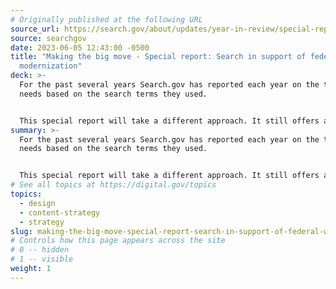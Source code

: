 ```yaml
---
# Originally published at the following URL
source_url: https://search.gov/about/updates/year-in-review/special-report/overview.html
source: searchgov
date: 2023-06-05 12:43:00 -0500
title: "Making the big move - Special report: Search in support of federal web
  modernization"
deck: >-
  For the past several years Search.gov has reported each year on the top public
  needs based on the search terms they used.


  This special report will take a different approach. It still offers a high level view of the public experience of seeking services and information from the government. But it also tells the story of change, and how these changes affect search and findability.
summary: >-
  For the past several years Search.gov has reported each year on the top public
  needs based on the search terms they used.


  This special report will take a different approach. It still offers a high level view of the public experience of seeking services and information from the government. But it also tells the story of change, and how these changes affect search and findability.
# See all topics at https://digital.gov/topics
topics:
  - design
  - content-strategy
  - strategy
slug: making-the-big-move-special-report-search-in-support-of-federal-web-modernization
# Controls how this page appears across the site
# 0 -- hidden
# 1 -- visible
weight: 1
---
```

